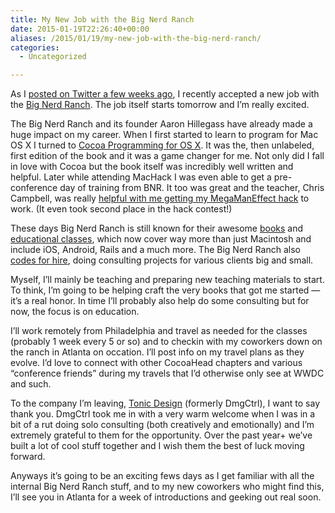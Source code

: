 ```yaml
---
title: My New Job with the Big Nerd Ranch
date: 2015-01-19T22:26:40+00:00
aliases: /2015/01/19/my-new-job-with-the-big-nerd-ranch/
categories:
  - Uncategorized

---
```

As I [posted on Twitter a few weeks ago][1], I recently accepted a new job with the [Big Nerd Ranch][2]. The job itself starts tomorrow and I&#8217;m really excited.

The Big Nerd Ranch and its founder Aaron Hillegass have already made a huge impact on my career. When I first started to learn to program for Mac OS X I turned to [Cocoa Programming for OS X][3]. It was the, then unlabeled, first edition of the book and it was a game changer for me. Not only did I fall in love with Cocoa but the book itself was incredibly well written and helpful. Later while attending MacHack I was even able to get a pre-conference day of training from BNR. It too was great and the teacher, Chris Campbell, was really [helpful with me getting my MegaManEffect hack][4] to work. (It even took second place in the hack contest!)

These days Big Nerd Ranch is still known for their awesome [books][5] and [educational classes][6], which now cover way more than just Macintosh and include iOS, Android, Rails and a much more. The Big Nerd Ranch also [codes for hire][7], doing consulting projects for various clients big and small.

Myself, I&#8217;ll mainly be teaching and preparing new teaching materials to start. To think, I&#8217;m going to be helping craft the very books that got me started &#8212; it&#8217;s a real honor. In time I&#8217;ll probably also help do some consulting but for now, the focus is on education.

I&#8217;ll work remotely from Philadelphia and travel as needed for the classes (probably 1 week every 5 or so) and to checkin with my coworkers down on the ranch in Atlanta on occation. I&#8217;ll post info on my travel plans as they evolve. I&#8217;d love to connect with other CocoaHead chapters and various &#8220;conference friends&#8221; during my travels that I&#8217;d otherwise only see at WWDC and such.

To the company I&#8217;m leaving, [Tonic Design][8] (formerly DmgCtrl), I want to say thank you. DmgCtrl took me in with a very warm welcome when I was in a bit of a rut doing solo consulting (both creatively and emotionally) and I&#8217;m extremely grateful to them for the opportunity. Over the past year+ we&#8217;ve built a lot of cool stuff together and I wish them the best of luck moving forward.

Anyways it&#8217;s going to be an exciting fews days as I get familiar with all the internal Big Nerd Ranch stuff, and to my new coworkers who might find this, I&#8217;ll see you in Atlanta for a week of introductions and geeking out real soon.

 [1]: https://twitter.com/zorn/status/552925179551420416
 [2]: http://www.bignerdranch.com/
 [3]: http://www.bignerdranch.com/we-write/cocoa-programming.html
 [4]: https://github.com/zorn/MegaManEffect/blob/master/Source/Credits.rtf
 [5]: http://www.bignerdranch.com/we-write/
 [6]: https://training.bignerdranch.com/classes
 [7]: http://www.bignerdranch.com/we-develop/
 [8]: http://tonicdesign.com/